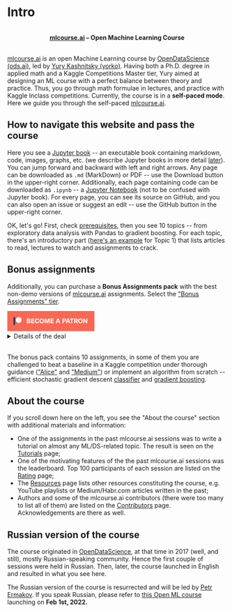 # Intro

```{figure} /_static/img/ods_stickers.jpg
```

**<center>[mlcourse.ai](https://mlcourse.ai) – Open Machine Learning Course** </center><br>



[mlcourse.ai](https://mlcourse.ai) is an open Machine Learning course by [OpenDataScience (ods.ai)](https://ods.ai/), led by [Yury Kashnitsky (yorko)](https://yorko.github.io/). Having both a Ph.D. degree in applied math and a Kaggle Competitions Master tier, Yury aimed at designing an ML course with a perfect balance between theory and practice. Thus, you go through math formulae in lectures, and practice with Kaggle Inclass competitions. Currently, the course is in a **self-paced mode**. Here we guide you through the self-paced [mlcourse.ai](https://mlcourse.ai).

<!--Also, in the following [short video](https://youtu.be/0E0DrKvXi-Y) we discuss how to best approach the course material:

<p align="center">
	<iframe width="560" height="315" style='' src="https://www.youtube.com/embed/0E0DrKvXi-Y" title="YouTube video player" frameborder="0" allow="accelerometer; autoplay; clipboard-write; encrypted-media; gyroscope; picture-in-picture" allowfullscreen>
	</iframe>
</p>-->

## How to navigate this website and pass the course

Here you see a [Jupyter book](https://jupyterbook.org/intro.html) -- an executable book containing markdown, code, images, graphs, etc. (we describe Jupyter books in more detail [later](./prereqs/software_devops.html#jupyter-book)). You can jump forward and backward with left and right arrows. Any page can be downloaded as `.md` (MarkDown) or PDF -- use the Download button in the upper-right corner. Additionally, each page containing code can be downloaded as `.ipynb` -- a [Jupyter Notebook](https://jupyter.org) (not to be confused with Jupyter book). For every page, you can see its source on GitHub, and you can also open an issue or suggest an edit -- use the GitHub button in the upper-right corner.

OK, let's go! First, check [prerequisites](prereq_python), then you see 10 topics -- from exploratory data analysis with Pandas to gradient boosting. For each topic, there's an introductory part ([here's an example](topic01_intro) for Topic 1) that lists articles to read, lectures to watch and assignments to crack.

## Bonus assignments

Additionally, you can purchase a **Bonus Assignments pack** with the best non-demo versions of [mlcourse.ai](https://mlcourse.ai/) assignments. Select the ["Bonus Assignments" tier](https://www.patreon.com/ods_mlcourse).

<div class="row">
  <div class="col-md-8" markdown="1">
  <a href="https://www.patreon.com/ods_mlcourse">
         <img src="../_static/img/become_a_patron.png">
      </a>
  </div>
  <div class="col-md-4" markdown="1">
  <details>
  <summary>Details of the deal</summary>

mlcourse.ai is still in self-paced mode but we offer you Bonus Assignments with solutions for a contribution of $17/month. The idea is that you pay for ~1-5 months while studying the course materials, but a single contribution is still fine and opens your access to the bonus pack.

Note: the first payment is charged at the moment of joining the Tier Patreon, and the next payment is charged on the 1st day of the next month, thus it's better to purchase the pack in the 1st half of the month.

mlcourse.ai is never supposed to go fully monetized (it's created in the wonderful open ODS.ai community and will remain open and free) but it'd help to cover some operational costs, and Yury also put in quite some effort into assembling all the best assignments into one pack. Please note that unlike the rest of the course content, Bonus Assignments are copyrighted. Informally, Yury's fine if you share the pack with 2-3 friends but public sharing of the Bonus Assignments pack is prohibited.
</details>
  </div>
</div><br>

The bonus pack contains 10 assignments, in some of them you are challenged to beat a baseline in a Kaggle competition under thorough guidance (["Alice"](bonus04) and ["Medium"](bonus06)) or implement an algorithm from scratch -- efficient stochastic gradient descent [classifier](bonus08) and [gradient boosting](bonus10).

<!--
Below you can see the course program (click to enlarge).

- **Green** stands for basic content outlined in the articles;
- **Yellow** stands for videolectures;
- **Blue** stands for demo assignments;
- **Chocolate** stands for bonus assignments;
- **White** stands for additional content.

```{figure} /_static/program/program.svg
:name: course_program
:width: 600px
```-->

## About the course

If you scroll down here on the left, you see the "About the course" section with additional materials and information:

 - One of the assignments in the past mlcourse.ai sessions was to write a tutorial on almost any ML/DS-related topic. The result is seen on the [Tutorials](tutorials) page;
 - One of the motivating features of the the past mlcourse.ai sessions was the leaderboard. Top 100 participants of each session are listed on the [Rating](rating) page;
 - The [Resources](resources) page lists other resources constituting the course, e.g. YouTube playlists or Medium/Habr.com articles written in the past;
 - Authors and some of the mlcourse.ai contributors (there were too many to list all of them) are listed on the [Contributors](contributors) page. Acknowledgements are there as well.

<!-- - Lastly, the [Support](support) page -->

## Russian version of the course

The course originated in [OpenDataScience](https://ods.ai/), at that time in 2017 (well, and still), mostly Russian-speaking community. Hence the first couple of sessions were held in Russian. Then, later, the course launched in English and resulted in what you see here.

The Russian version of the course is resurrected and will be led by [Petr Ermakov](https://www.linkedin.com/in/ermakovpetr/). If you speak Russian, please refer to [this Open ML course](https://ods.ai/tracks/open-ml-course) launching on **Feb 1st, 2022.**
